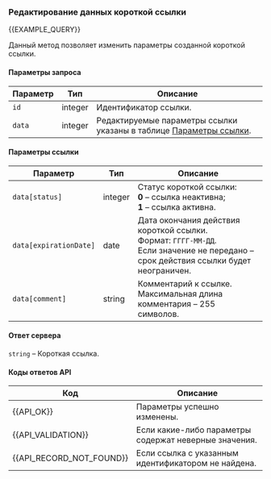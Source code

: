 ### Редактирование данных короткой ссылки
{{EXAMPLE_QUERY}}

Данный метод позволяет изменить параметры созданной короткой ссылки.

#### Параметры запроса

 Параметр  | Тип     | Описание
-----------|---------|-----------
`id`       | integer | Идентификатор ссылки.
`data`     | integer | Редактируемые параметры ссылки указаны в таблице [Параметры ссылки](#update-data).

#### <span data-anchor="update-data">Параметры ссылки</span>

 Параметр             | Тип     | Описание
----------------------|---------|-----------
`data[status]`        | integer | Статус короткой ссылки:<br>**0** – ссылка неактивна;<br>**1** – ссылка активна.
`data[expirationDate]`| date    | Дата окончания действия короткой ссылки.<br>Формат: `ГГГГ-ММ-ДД`.<br>Если значение не передано – срок действия ссылки будет неограничен.
`data[comment]`       | string  | Комментарий к ссылке.<br>Максимальная длина комментария – 255 символов.

#### Ответ сервера

`string` – Короткая ссылка.

#### Коды ответов API

Код                      | Описание
-------------------------|----
{{API_OK}}               | Параметры успешно изменены.
{{API_VALIDATION}}       | Если какие-либо параметры содержат неверные значения.
{{API_RECORD_NOT_FOUND}} | Если ссылка с указанным идентификатором не найдена.

